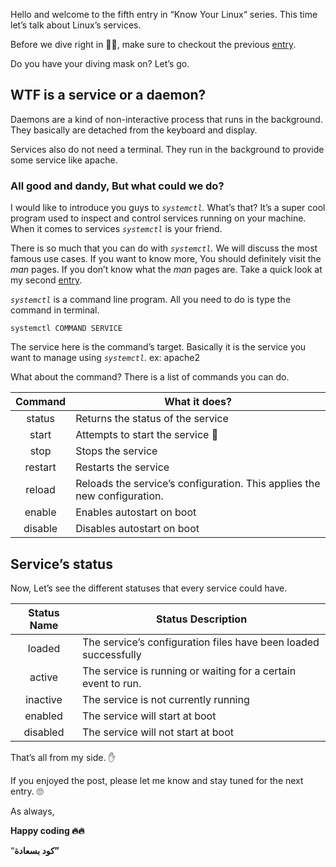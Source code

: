Hello and welcome to the fifth entry in “Know Your Linux“ series. This time let’s talk about Linux’s services.

Before we dive right in 🏄‍♂️, make sure to checkout the previous [entry](http://bassemmohamed.me/post/know-your-linux-04-processes).

Do you have your diving mask on? Let’s go.

## WTF is a service or a daemon?

Daemons are a kind of non-interactive process that runs in the background. They basically are detached from the keyboard and display.

Services also do not need a terminal. They run in the background to provide some service like apache.

### All good and dandy, But what could we do?

I would like to introduce you guys to _`systemctl`._ What’s that? It’s a super cool program used to inspect and control services running on your machine. When it comes to services _`systemctl`_ is your friend.

There is so much that you can do with _`systemctl`._ We will discuss the most famous use cases. If you want to know more, You should definitely visit the _man_ pages. If you don’t know what the _man_ pages are. Take a quick look at my second [entry](http://bassemmohamed.me/post/know-your-linux-02-know-your-commands).

_`systemctl`_ is a command line program. All you need to do is type the command in terminal.

    systemctl COMMAND SERVICE

The service here is the command’s target. Basically it is the service you want to manage using *`systemctl`.* ex: apache2

What about the command? There is a list of commands you can do.

| Command | What it does?                                                            |
| :-----: | ------------------------------------------------------------------------ |
| status  | Returns the status of the service                                        |
|  start  | Attempts to start the service 🙏                                         |
|  stop   | Stops the service                                                        |
| restart | Restarts the service                                                     |
| reload  | Reloads the service’s configuration. This applies the new configuration. |
| enable  | Enables autostart on boot                                                |
| disable | Disables autostart on boot                                               |

## Service’s status

Now, Let’s see the different statuses that every service could have.

| Status Name | Status Description                                              |
| :---------: | --------------------------------------------------------------- |
|   loaded    | The service’s configuration files have been loaded successfully |
|   active    | The service is running or waiting for a certain event to run.   |
|  inactive   | The service is not currently running                            |
|   enabled   | The service will start at boot                                  |
|  disabled   | The service will not start at boot                              |

That’s all from my side. ✋

If you enjoyed the post, please let me know and stay tuned for the next entry. 🙄

As always,

**Happy coding 🔥🔥**

“**كود بسعادة”**
